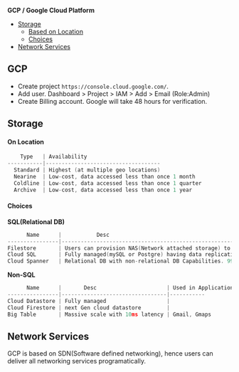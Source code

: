 **GCP / Google Cloud Platform**
- [Storage](#sto)
  - [Based on Location](#loc)
  - [Choices](#typ)
- [Network Services](#net)

## GCP
- Create project `https://console.cloud.google.com/`.
- Add user. Dashboard > Project > IAM > Add > Email (Role:Admin)
- Create Billing account. Google will take 48 hours for verification.

<a name=sto></a>
## Storage
<a name=loc></a>
#### On Location
```c
    Type   | Availability 
-----------|------------------------------------
  Standard | Highest (at multiple geo locations)
  Nearine  | Low-cost, data accessed less than once 1 month
  Coldline | Low-cost, data accessed less than once 1 quarter
  Archive  | Low-cost, data accessed less than once 1 year
```
<a name=typ></a>
#### Choices
**SQL(Relational DB)**
```c
      Name      |           Desc                                                               | Applications
----------------|------------------------------------------------------------------------------|---
Filestore       | Users can provision NAS(Network attached storage) to integrate with GCE,GKE  |
Cloud SQL       | Fully managed(mySQL or Postgre) having data replication,backup,monitoring etc|
Cloud Spanner   | Relational DB with non-relational DB Capabilities. 99.99% availability SLA   | Trading,banks
```
**Non-SQL**
```c
      Name      |       Desc                      | Used in Applications
----------------|---------------------------------|-----------
Cloud Datastore | Fully managed                   | 
Cloud Firestore | next Gen cloud datastore        |
Big Table       | Massive scale with 10ms latency | Gmail, Gmaps
```

<a name=net></a>
## Network Services
GCP is based on SDN(Software defined networking), hence users can deliver all networking services programatically.
